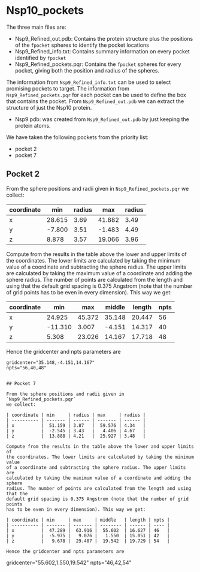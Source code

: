 # Nsp10_pockets

The three main files are:

- Nsp9_Refined_out.pdb: Contains the protein structure plus the 
  positions of the `fpocket` spheres to identify the pocket locations
- Nsp9_Refined_info.txt: Contains summary information on every pocket
  identified by `fpocket`
- Nsp9_Refined_pockets.pqr: Contains the `fpocket` spheres for every
  pocket, giving both the position and radius of the spheres.

The information from `Nsp9_Refined_info.txt` can be used to select
promising pockets to target. The information from 
`Nsp9_Refined_pockets.pqr` for each pocket can be used to define the
box that contains the pocket. From `Nsp9_Refined_out.pdb` we can
extract the structure of just the Nsp10 protein.

- Nsp9.pdb: was created from `Nsp9_Refined_out.pdb` by just keeping
  the protein atoms.

We have taken the following pockets from the priority list:

- pocket 2
- pocket 7

## Pocket 2

From the sphere positions and radii given in `Nsp9_Refined_pockets.pqr`
we collect:

| coordinate | min     | radius | max     | radius |
| ---------- | ------- | ------ | ------- | ------ |
| x          |  28.615 | 3.69   |  41.882 | 3.49   |
| y          |  -7.800 | 3.51   |  -1.483 | 4.49   |
| z          |   8.878 | 3.57   |  19.066 | 3.96   |

Compute from the results in the table above the lower and upper limits of 
the coordinates. The lower limits are calculated by taking the minimum value
of a coordinate and subtracting the sphere radius. The upper limits are 
calculated by taking the maximum value of a coordinate and adding the sphere
radius. The number of points are calculated from the length and using that the
default grid spacing is 0.375 Angstrom (note that the number of grid points
has to be even in every dimension). This way we get:

| coordinate | min     | max     | middle   | length | npts |
| ---------- | ------- | ------- | -------- | ------ | ---- |
| x          |  24.925 |  45.372 |  35.148  | 20.447 | 56   |
| y          | -11.310 |   3.007 |  -4.151  | 14.317 | 40   |
| z          |   5.308 |  23.026 |  14.167  | 17.718 | 48   |

Hence the gridcenter and npts parameters are
```
gridcenter="35.148,-4.151,14.167"
npts="56,40,48"


## Pocket 7

From the sphere positions and radii given in `Nsp9_Refined_pockets.pqr`
we collect:

| coordinate | min     | radius | max     | radius |
| ---------- | ------- | ------ | ------- | ------ |
| x          |  51.159 | 3.87   |  59.576 | 4.34   |
| y          |  -2.545 | 3.43   |   4.406 | 4.67   |
| z          |  13.888 | 4.21   |  25.927 | 3.48   |

Compute from the results in the table above the lower and upper limits of 
the coordinates. The lower limits are calculated by taking the minimum value
of a coordinate and subtracting the sphere radius. The upper limits are 
calculated by taking the maximum value of a coordinate and adding the sphere
radius. The number of points are calculated from the length and using that the
default grid spacing is 0.375 Angstrom (note that the number of grid points
has to be even in every dimension). This way we get:

| coordinate | min     | max     | middle   | length | npts |
| ---------- | ------- | ------- | -------- | ------ | ---- |
| x          |  47.289 |  63.916 |  55.602  | 16.627 | 46   |
| y          |  -5.975 |   9.076 |   1.550  | 15.051 | 42   |
| z          |   9.678 |  29.407 |  19.542  | 19.729 | 54   |

Hence the gridcenter and npts parameters are
```
gridcenter="55.602,1.550,19.542"
npts="46,42,54"

